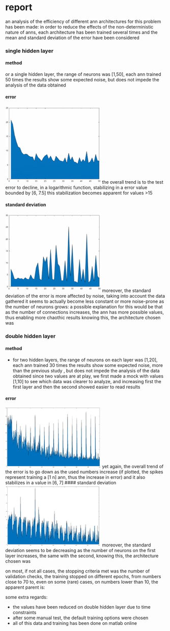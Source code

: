 # report
an analysis of the efficiency of different ann architectures for this problem has been made:
in order to reduce the effects of the non-deterministic nature of anns, each architecture has been trained several times and the mean and standard deviation of the error have been considered

### single hidden layer
#### method
or a single hidden layer, the range of neurons was [1,50], each ann trained 50 times
the results show some expected noise, but does not impede the analysis of the data obtained
#### error
<img src="https://github.com/yref-boop/intelligent-systems/blob/main/p2/results/single_mean.png" width= 300>
the overall trend is to the test error to decline, in a logarithmic function, stabilizing in a error value bounded by [6, 7.5]
this stabilization becomes apparent for values >15

#### standard deviation
 <img src="https://github.com/yref-boop/intelligent-systems/blob/main/p2/results/single_std.png" width= 300>
moreover, the standard deviation of the error is more affected by noise, taking into account the data gathered it seems to actually become less constant or more noise-prone as the number of neurons grows: a possible explanation for this would be that as the number of connections increases, the ann has more possible values, thus enabling more chaothic results
knowing this, the architecture chosen was

### double hidden layer
#### method
- for two hidden layers, the range of neurons on each layer was [1,20], each ann trained 30 times 
the results show some expected noise, more than the previous study , but does not impede the analysis of the data obtained
since two values are at play, we first made a mock with values [1,10] to see which data was clearer to analyze, and increasing first the first layer and then the second showed easier to read results

#### error
 <img src="https://github.com/yref-boop/intelligent-systems/blob/main/p2/results/double_mean.png" width= 300>
yet again, the overall trend of the error is to go down as the used numbers increase (if plotted, the spikes represent training a [1 n] ann, thus the increase in error) and it also stabilizes in a value in [6, 7]
#### standard deviation
 <img src="https://github.com/yref-boop/intelligent-systems/blob/main/p2/results/double_std.png" width= 300>
moreover, the standard deviation seems to be decreasing as the number of  neurons on the first layer increases, the same with the second, 
knowing this, the architecture chosen was

on most, if not all cases, the stopping criteria met was the number of validation checks,
the training stopped on different epochs, from numbers close to 70 to, even on some (rare) cases, on numbers lower than 10, the apparent parent is: 

some extra regards:
- the values have been reduced on double hidden layer due to time constraints
- after some manual test, the default training options were chosen
- all of this data and training has been done on matlab online
